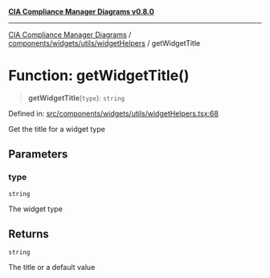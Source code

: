 [**CIA Compliance Manager Diagrams v0.8.0**](../../../../../README.md)

***

[CIA Compliance Manager Diagrams](../../../../../modules.md) / [components/widgets/utils/widgetHelpers](../README.md) / getWidgetTitle

# Function: getWidgetTitle()

> **getWidgetTitle**(`type`): `string`

Defined in: [src/components/widgets/utils/widgetHelpers.tsx:68](https://github.com/Hack23/cia-compliance-manager/blob/fa2f95f029cdcd192b3882a37d0d34753edcd349/src/components/widgets/utils/widgetHelpers.tsx#L68)

Get the title for a widget type

## Parameters

### type

`string`

The widget type

## Returns

`string`

The title or a default value
